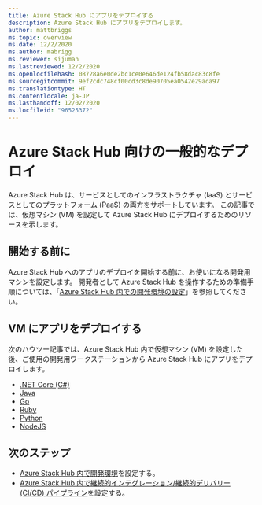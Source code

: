 ```yaml
---
title: Azure Stack Hub にアプリをデプロイする
description: Azure Stack Hub にアプリをデプロイします。
author: mattbriggs
ms.topic: overview
ms.date: 12/2/2020
ms.author: mabrigg
ms.reviewer: sijuman
ms.lastreviewed: 12/2/2020
ms.openlocfilehash: 08728a6e0de2bc1ce0e646de124fb58dac83c8fe
ms.sourcegitcommit: 9ef2cdc748cf00cd3c8de90705ea0542e29ada97
ms.translationtype: HT
ms.contentlocale: ja-JP
ms.lasthandoff: 12/02/2020
ms.locfileid: "96525372"
---
```

# <a name="common-deployments-for-azure-stack-hub"></a>Azure Stack Hub 向けの一般的なデプロイ

Azure Stack Hub は、サービスとしてのインフラストラクチャ (IaaS) とサービスとしてのプラットフォーム (PaaS) の両方をサポートしています。 この記事では、仮想マシン (VM) を設定して Azure Stack Hub にデプロイするためのリソースを示します。

## <a name="before-you-begin"></a>開始する前に

Azure Stack Hub へのアプリのデプロイを開始する前に、お使いになる開発用マシンを設定します。 開発者として Azure Stack Hub を操作するための準備手順については、「[Azure Stack Hub 内での開発環境の設定](azure-stack-dev-start.md)」を参照してください。

## <a name="deploy-an-app-to-a-vm"></a>VM にアプリをデプロイする

次のハウツー記事では、Azure Stack Hub 内で仮想マシン (VM) を設定した後、ご使用の開発用ワークステーションから Azure Stack Hub にアプリをデプロイします。

- [.NET Core (C#)](azure-stack-dev-start-howto-vm-dotnet.md)
- [Java](azure-stack-dev-start-howto-vm-java.md)
- [Go](azure-stack-dev-start-howto-vm-go.md)
- [Ruby](azure-stack-dev-start-howto-vm-ruby.md)
- [Python](azure-stack-dev-start-howto-vm-python.md)
- [NodeJS](azure-stack-dev-start-howto-vm-nodejs.md)

## <a name="next-steps"></a>次のステップ

- [Azure Stack Hub 内で開発環境](azure-stack-dev-start.md)を設定する。
- [Azure Stack Hub 内で継続的インテグレーション/継続的デリバリー (CI/CD) パイプライン](https://github.com/Azure-Samples/azure-intelligent-edge-patterns/tree/master/hybrid-devops)を設定する。
